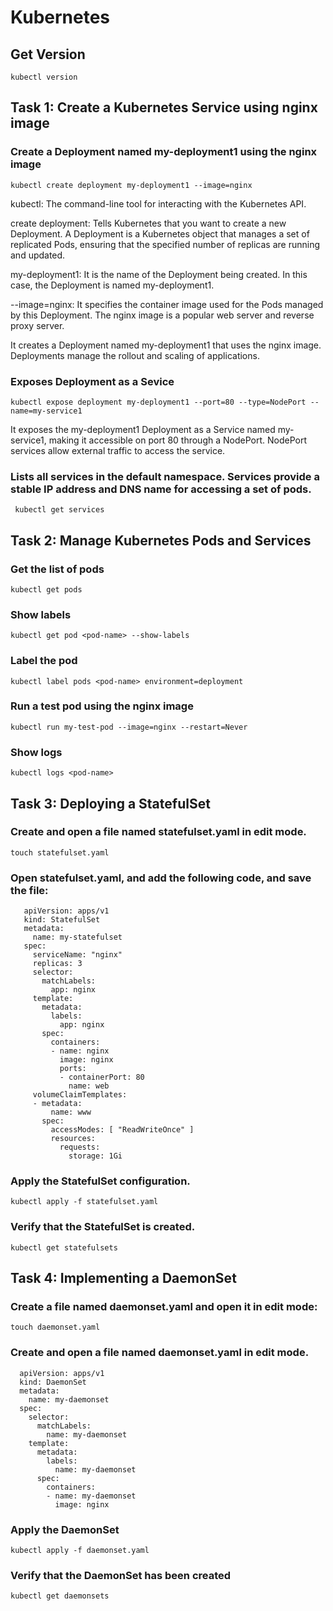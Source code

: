 # Kubernetes 


## Get Version 

```kubectl version```

## Task 1: Create a Kubernetes Service using nginx image

### Create a Deployment named my-deployment1 using the nginx image

```kubectl create deployment my-deployment1 --image=nginx```

kubectl: The command-line tool for interacting with the Kubernetes API.

create deployment: Tells Kubernetes that you want to create a new Deployment. A Deployment is a Kubernetes object that manages a set of replicated Pods, ensuring that the specified number of replicas are running and updated.

my-deployment1: It is the name of the Deployment being created. In this case, the Deployment is named my-deployment1.

--image=nginx: It specifies the container image used for the Pods managed by this Deployment. The nginx image is a popular web server and reverse proxy server.

It creates a Deployment named my-deployment1 that uses the nginx image. Deployments manage the rollout and scaling of applications.


### Exposes Deployment as a Sevice 

```kubectl expose deployment my-deployment1 --port=80 --type=NodePort --name=my-service1```

It exposes the my-deployment1 Deployment as a Service named my-service1, making it accessible on port 80 through a NodePort. NodePort services allow external traffic to access the service.

### Lists all services in the default namespace. Services provide a stable IP address and DNS name for accessing a set of pods.

```  kubectl get services ```


## Task 2: Manage Kubernetes Pods and Services


### Get the list of pods 

``` kubectl get pods ```

### Show labels

``` kubectl get pod <pod-name> --show-labels ```

### Label the pod

``` kubectl label pods <pod-name> environment=deployment ```

### Run a test pod using the nginx image

``` kubectl run my-test-pod --image=nginx --restart=Never ```

### Show logs 

``` kubectl logs <pod-name> ```

## Task 3: Deploying a StatefulSet

### Create and open a file named statefulset.yaml in edit mode.

``` touch statefulset.yaml ```

### Open statefulset.yaml, and add the following code, and save the file:

```    
   apiVersion: apps/v1
   kind: StatefulSet
   metadata:
     name: my-statefulset
   spec:
     serviceName: "nginx"
     replicas: 3
     selector:
       matchLabels:
         app: nginx
     template:
       metadata:
         labels:
           app: nginx
       spec:
         containers:
         - name: nginx
           image: nginx
           ports:
           - containerPort: 80
             name: web
     volumeClaimTemplates:
     - metadata:
         name: www
       spec:
         accessModes: [ "ReadWriteOnce" ]
         resources:
           requests:
             storage: 1Gi
 ```

### Apply the StatefulSet configuration.

``` kubectl apply -f statefulset.yaml ```

### Verify that the StatefulSet is created.

``` kubectl get statefulsets ```

## Task 4: Implementing a DaemonSet

### Create a file named daemonset.yaml and open it in edit mode:

``` touch daemonset.yaml ```

### Create and open a file named daemonset.yaml in edit mode.

``` 
  apiVersion: apps/v1
  kind: DaemonSet
  metadata:
    name: my-daemonset
  spec:
    selector:
      matchLabels:
        name: my-daemonset
    template:
      metadata:
        labels:
          name: my-daemonset
      spec:
        containers:
        - name: my-daemonset
          image: nginx
 ```

 ### Apply the DaemonSet

``` kubectl apply -f daemonset.yaml ```

### Verify that the DaemonSet has been created

``` kubectl get daemonsets ```


